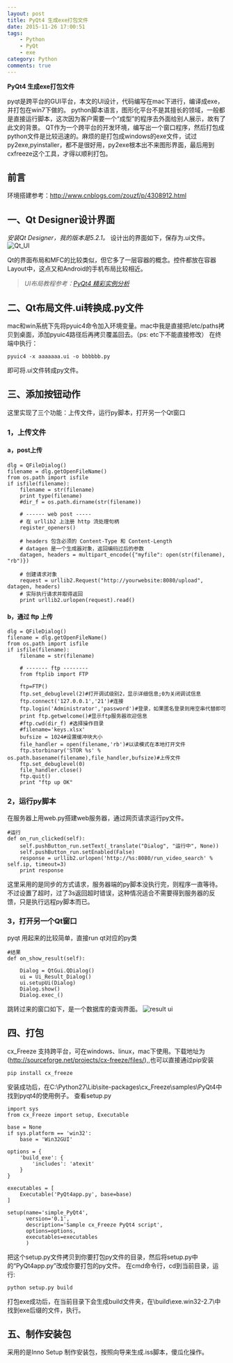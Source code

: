 ```yaml
---
layout: post
title: PyQt4 生成exe打包文件
date: 2015-11-26 17:00:51
tags: 
	- Python
	- PyQt 
	- exe
category: Python
comments: true
---
```


**PyQt4 生成exe打包文件**

pyqt是跨平台的GUI平台，本文的UI设计，代码编写在mac下进行，编译成exe，并打包在win7下做的。
python脚本语言，图形化平台不是其擅长的领域，一般都是直接运行脚本，这次因为客户需要一个“成型”的程序去外面给别人展示，故有了此文的背景。
QT作为一个跨平台的开发环境，编写出一个窗口程序，然后打包成python文件是比较迅速的。麻烦的是打包成windows的exe文件，试过py2exe,pyinstaller，都不是很好用，py2exe根本出不来图形界面，最后用到cxfreeze这个工具，才得以顺利打包。
<!-- more -->
## 前言
环境搭建参考：<http://www.cnblogs.com/zouzf/p/4308912.html>

## 一、Qt Designer设计界面
*安装Qt Designer，我的版本是5.2.1。*
设计出的界面如下，保存为.ui文件。
![Qt_UI](http://7xo67b.com1.z0.glb.clouddn.com/qt_main.png)



Qt的界面布局和MFC的比较类似，但它多了一层容器的概念。控件都放在容器Layout中，这点又和Android的手机布局比较相近。
> *UI布局教程参考：[PyQt4 精彩实例分析](http://www.linuxidc.com/Linux/2012-06/63652.htm)*
 


## 二、Qt布局文件.ui转换成.py文件
mac和win系统下先将pyuic4命令加入环境变量。mac中我是直接把/etc/paths拷贝到桌面，添加pyuic4路径后再拷贝覆盖回去。（ps: etc下不能直接修改）
在终端中执行：
 
    pyuic4 -x aaaaaaa.ui -o bbbbbb.py

即可将.ui文件转成py文件。

## 三、添加按钮动作
这里实现了三个功能：上传文件，运行py脚本，打开另一个Qt窗口
### 1，上传文件
#### a，post上传

    dlg = QFileDialog()
    filename = dlg.getOpenFileName()
    from os.path import isfile
    if isfile(filename):
        filename = str(filename)
        print type(filename)
        #dir_f = os.path.dirname(str(filename))

        # ------ web post -----
        # 在 urllib2 上注册 http 流处理句柄
        register_openers()
        
        # headers 包含必须的 Content-Type 和 Content-Length
        # datagen 是一个生成器对象，返回编码过后的参数
        datagen, headers = multipart_encode({"myfile": open(str(filename), "rb")})
        
        # 创建请求对象
        request = urllib2.Request("http://yourwebsite:8080/upload", datagen, headers)
        # 实际执行请求并取得返回
        print urllib2.urlopen(request).read()

#### b，通过 ftp 上传

 
    dlg = QFileDialog()
	filename = dlg.getOpenFileName()
	from os.path import isfile
	if isfile(filename):
	    filename = str(filename)
		
		# ------- ftp --------
		from ftplib import FTP
	    
		ftp=FTP()
		ftp.set_debuglevel(2)#打开调试级别2，显示详细信息;0为关闭调试信息
		ftp.connect('127.0.0.1','21')#连接
		ftp.login('Administrator','password')#登录，如果匿名登录则用空串代替即可
		print ftp.getwelcome()#显示ftp服务器欢迎信息
		#ftp.cwd(dir_f) #选择操作目录
		#filename='keys.xlsx'
		bufsize = 1024#设置缓冲块大小
		file_handler = open(filename,'rb')#以读模式在本地打开文件
		ftp.storbinary('STOR %s' % os.path.basename(filename),file_handler,bufsize)#上传文件
		ftp.set_debuglevel(0)
		file_handler.close()
		ftp.quit()
        print "ftp up OK"
      

### 2，运行py脚本
在服务器上用web.py搭建web服务器，通过网页请求运行py文件。

	#运行
	def on_run_clicked(self):
	    self.pushButton_run.setText(_translate("Dialog", "运行中", None))
	    self.pushButton_run.setEnabled(False)
	    response = urllib2.urlopen('http://%s:8080/run_video_search' % self.ip, timeout=3)
	    print response

这里采用的是同步的方式请求，服务器端的py脚本没执行完，则程序一直等待。不过设置了超时，过了3s返回超时错误，这种情况适合不需要得到服务器的反馈，只是执行远程py脚本而已。

### 3，打开另一个Qt窗口
pyqt 用起来的比较简单，直接run qt对应的py类

	#结果
	def on_show_result(self):
	
	    Dialog = QtGui.QDialog()
	    ui = Ui_Result_Dialog()
	    ui.setupUi(Dialog)
	    Dialog.show()
	    Dialog.exec_()


跳转过来的窗口如下，是一个数据库的查询界面。
![result ui](http://7xo67b.com1.z0.glb.clouddn.com/qt_result.png)                		
        
## 四、打包
cx_Freeze 支持跨平台，可在windows、linux，mac下使用。下载地址为(http://sourceforge.net/projects/cx-freeze/files/),,也可以直接通过pip安装
    
    pip install cx_freeze
    
安装成功后，在C:\Python27\Lib\site-packages\cx_Freeze\samples\PyQt4中找到pyqt4的使用例子。
查看setup.py

	import sys
	from cx_Freeze import setup, Executable
	
	base = None
	if sys.platform == 'win32':
	    base = 'Win32GUI'
	
	options = {
	    'build_exe': {
	        'includes': 'atexit'
	    }
	}
	
	executables = [
	    Executable('PyQt4app.py', base=base)
	]
	
	setup(name='simple_PyQt4',
	      version='0.1',
	      description='Sample cx_Freeze PyQt4 script',
	      options=options,
	      executables=executables
	      )


把这个setup.py文件拷贝到你要打包py文件的目录，然后将setup.py中的“PyQt4app.py”改成你要打包的py文件。
在cmd命令行，cd到当前目录，运行:

    python setup.py build

打包exe成功后，在当前目录下会生成build文件夹，在\build\exe.win32-2.7\中找到exe后缀的文件，执行。

## 五、制作安装包
采用的是Inno Setup 制作安装包，按照向导来生成.iss脚本，傻瓜化操作。








